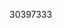 [//]: # (Created by ./bin/manage_files.pl from ./species/Teladorsagia_circumcincta/PRJNA72569/Teladorsagia_circumcincta_PRJNA72569.publication.html on Thu Jun 11 13:46:06 2020)
30397333
